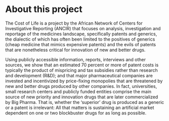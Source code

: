 About this project
=============

The Cost of Life is a project by the African Network of Centers for Investigative Reporting (ANCIR) that focuses on analysis, investigation and reportage of the medicines landscape, specifically patents and generics, the dialectic of which has often been limited to the positives of generics (cheap medicine that mimics expensive patents) and the evils of patents that are nonetheless critical for innovation of new and better drugs.

Using publicly accessible information, reports, interviews and other sources, we show that an estimated 70 percent or more of patent costs is typically the product of mispricing and tax subsidies rather than research and development (R&D); and that major pharmaceutical companies are invested and incentivized by price-fixing monopolies that are threatened by new and better drugs produced by other companies. In fact, universities, small research centers and publicly funded entities comprise the main source of new priority and innovation drugs that are later commercialized by Big Pharma. That is, whether the ‘superior’ drug is produced as a generic or a patent is irrelevant: All that matters is sustaining an artificial market dependent on one or two blockbuster drugs for as long as possible.


